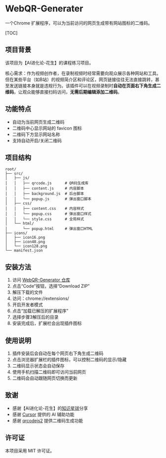 # WebQR-Generater

一个Chrome 扩展程序，可以为当前访问的网页生成带有网站图标的二维码。

[TOC]

## 项目背景

该项目为【AI进化论-花生】的课程练习项目。

核心需求：作为视频创作者，在录制视频时经常需要向观众展示各种网站和工具。但在某些平台（如B站）的视频简介区和评论区，网页链接往往无法直接跳转，甚至发送链接本身就是违规行为。该插件可以在视频录制时**自动在页面右下角生成二维码**，让观众能够直接扫码访问，**无需后期编辑添加二维码**。


## 功能特点

- 自动为当前网页生成二维码
- 二维码中心显示网站的 favicon 图标
- 二维码下方显示网站名称
- 支持自动开启/关闭二维码

## 项目结构

```tree
root/
├── src/
│   ├── js/
│   │   ├── qrcode.js      # QR码生成库
│   │   ├── content.js     # 内容脚本
│   │   ├── background.js  # 后台脚本
│   │   └── popup.js       # 弹出窗口脚本
│   ├── css/
│   │   ├── content.css    # 内容样式
│   │   └── popup.css      # 弹出窗口样式
│   │   └── style.css      # 全局样式
│   └── html/
│       └── popup.html     # 弹出窗口HTML
├── icons/
│   ├── icon16.png
│   ├── icon48.png
│   └── icon128.png
└── manifest.json
```

## 安装方法

1. 访问 [WebQR-Generator 仓库](https://github.com/Harryleft/WebQR-Generator)
2. 点击“Code”按钮，选择“Download ZIP”   
3. 解压下载的文件
4. 访问：chrome://extensions/
5. 开启开发者模式
6. 点击“加载已解压的扩展程序”
7. 选择步骤3解压后的目录
8. 安装完成后，扩展栏会出现插件图标

## 使用说明
1. 插件安装后会自动在每个网页右下角生成二维码
2. 点击浏览器扩展栏的插件图标，可以控制二维码的显示/隐藏
3. 二维码显示状态会自动保存
4. 使用手机扫描二维码即可访问当前网页
5. 二维码会自动跟随网页切换而更新 


## 致谢

- 感谢【AI进化论-花生】的[知识星球](https://articles.zsxq.com/id_pi7w45s5sqg3.html)分享
- 感谢 [Cursor](https://www.cursor.com/) 提供的 AI 辅助功能
- 感谢 [qrcodejs2](https://github.com/davidshimjs/qrcodejs) 提供二维码生成功能


## 许可证

本项目采用 MIT 许可证。
